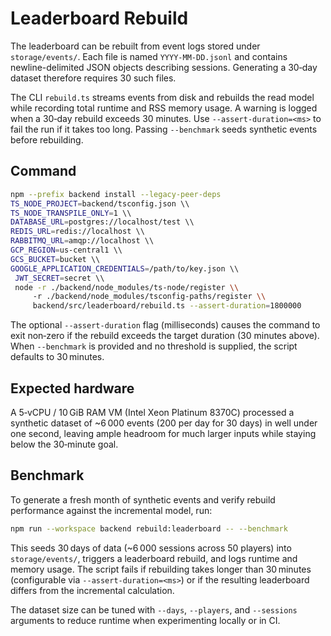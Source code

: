 # Leaderboard Rebuild

The leaderboard can be rebuilt from event logs stored under `storage/events/`.
Each file is named `YYYY-MM-DD.jsonl` and contains newline-delimited JSON
objects describing sessions. Generating a 30‑day dataset therefore requires 30
such files.

The CLI `rebuild.ts` streams events from disk and rebuilds the read model while
recording total runtime and RSS memory usage. A warning is logged when a
30‑day rebuild exceeds 30 minutes. Use `--assert-duration=<ms>` to fail the run
if it takes too long. Passing `--benchmark` seeds synthetic events before
rebuilding.

## Command

```bash
npm --prefix backend install --legacy-peer-deps
TS_NODE_PROJECT=backend/tsconfig.json \\
TS_NODE_TRANSPILE_ONLY=1 \\
DATABASE_URL=postgres://localhost/test \\
REDIS_URL=redis://localhost \\
RABBITMQ_URL=amqp://localhost \\
GCP_REGION=us-central1 \\
GCS_BUCKET=bucket \\
GOOGLE_APPLICATION_CREDENTIALS=/path/to/key.json \\
 JWT_SECRET=secret \\
 node -r ./backend/node_modules/ts-node/register \\
     -r ./backend/node_modules/tsconfig-paths/register \\
     backend/src/leaderboard/rebuild.ts --assert-duration=1800000
```

The optional `--assert-duration` flag (milliseconds) causes the command to exit
non‑zero if the rebuild exceeds the target duration (30 minutes above). When
`--benchmark` is provided and no threshold is supplied, the script defaults to
30 minutes.

## Expected hardware

A 5‑vCPU / 10 GiB RAM VM (Intel Xeon Platinum 8370C) processed a synthetic dataset
of ~6 000 events (200 per day for 30 days) in well under one second, leaving
ample headroom for much larger inputs while staying below the 30‑minute goal.

## Benchmark

To generate a fresh month of synthetic events and verify rebuild performance
against the incremental model, run:

```bash
npm run --workspace backend rebuild:leaderboard -- --benchmark
```

This seeds 30 days of data (~6 000 sessions across 50 players) into
`storage/events/`, triggers a leaderboard rebuild, and logs runtime and memory
usage. The script fails if rebuilding takes longer than 30 minutes (configurable
via `--assert-duration=<ms>`) or if the resulting leaderboard differs from the
incremental calculation.

The dataset size can be tuned with `--days`, `--players`, and `--sessions`
arguments to reduce runtime when experimenting locally or in CI.
